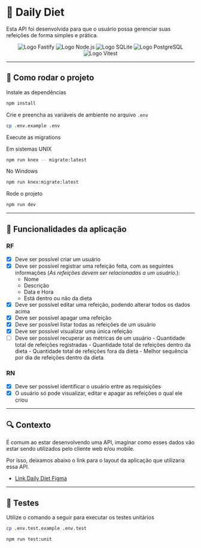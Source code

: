 # 🍎 Daily Diet

Esta API foi desenvolvida para que o usuário possa gerenciar suas refeições de forma simples e prática.

<p align="center">
  <img src="https://img.shields.io/static/v1?logo=Fastify&logoColor=000000&label=Fastify&message=Fastify&color=000000" alt="Logo Fastify" />
  <img src="https://img.shields.io/static/v1?logo=Node.js&logoColor=339933&label=Node.js&message=Node.js&color=339933" alt="Logo Node.js" />
  <img src="https://img.shields.io/static/v1?logo=SQLite&logoColor=003B57&label=SQLite&message=SQLite&color=003B57" alt="Logo SQLite" />
  <img src="https://img.shields.io/static/v1?logo=PostgreSQL&logoColor=4169E1&label=PostgreSQL&message=PostgreSQL&color=4169E1" alt="Logo PostgreSQL" />
  <img src="https://img.shields.io/static/v1?logo=Vitest&logoColor=6E9F18&label=Vitest&message=Vitest&color=6E9F18" alt="Logo Vitest" />
</p>

---

## 🧭 Como rodar o projeto

Instale as dependências

```bash
npm install
```

Crie e preencha as variáveis de ambiente no arquivo `.env`

```bash
cp .env.example .env
```

Execute as migrations

Em sistemas UNIX

```bash
npm run knex -- migrate:latest
```

No Windows

```bash
npm run knex:migrate:latest
```

Rode o projeto

```bash
npm run dev
```

---

## 🎯 Funcionalidades da aplicação

### RF

- [x] Deve ser possível criar um usuário
- [x] Deve ser possível registrar uma refeição feita, com as seguintes informações (_As refeições devem ser relacionadas a um usuário._):
  - Nome
  - Descrição
  - Data e Hora
  - Está dentro ou não da dieta
- [x] Deve ser possível editar uma refeição, podendo alterar todos os dados acima
- [x] Deve ser possível apagar uma refeição
- [x] Deve ser possível listar todas as refeições de um usuário
- [x] Deve ser possível visualizar uma única refeição
- [ ] Deve ser possível recuperar as métricas de um usuário - Quantidade total de refeições registradas - Quantidade total de refeições dentro da dieta - Quantidade total de refeições fora da dieta - Melhor sequência por dia de refeições dentro da dieta

### RN

- [x] Deve ser possível identificar o usuário entre as requisições
- [x] O usuário só pode visualizar, editar e apagar as refeições o qual ele criou

---

## 🔍 Contexto

É comum ao estar desenvolvendo uma API, imaginar como esses dados vão estar sendo utilizados pelo cliente web e/ou mobile.

Por isso, deixamos abaixo o link para o layout da aplicação que utilizaria essa API.

- [Link Daily Diet Figma](https://www.figma.com/community/file/1218573349379609244/Daily-Diet)

---

## 🧪 Testes

Utilize o comando a seguir para executar os testes unitários

```bash
cp .env.test.example .env.test
```

```bash
npm run test:unit
```
